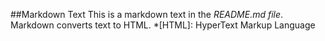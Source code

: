 ##Markdown Text
This is a markdown text in the *README.md file*.
Markdown converts text to HTML.
*[HTML]: HyperText Markup Language

